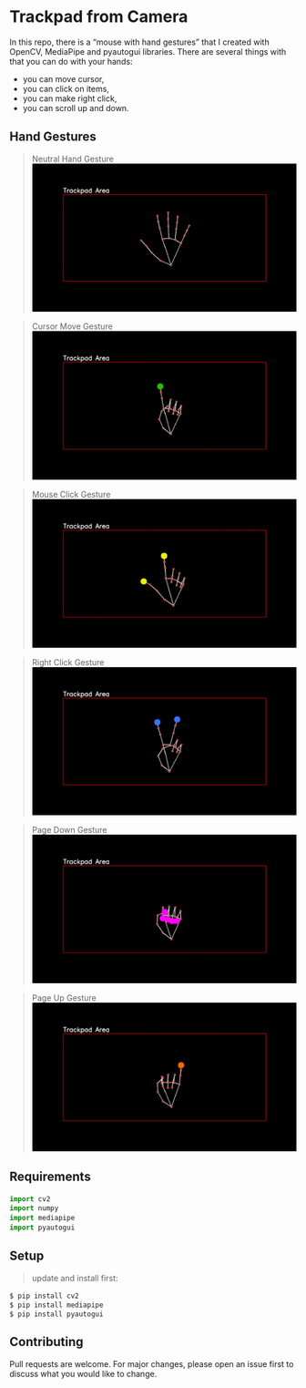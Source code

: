 
# Trackpad from Camera

In this repo, there is a “mouse with hand gestures” that I created with OpenCV, MediaPipe and pyautogui libraries. There are several things with that you can do with your hands:
- you can move cursor,
- you can click on items,
- you can make right click,
- you can scroll up and down.

## Hand Gestures

> Neutral Hand Gesture
![Image1](https://github.com/mstftmk/Camera-Trackpad/blob/main/Images/Image1.png?raw=true)

> Cursor Move Gesture
![Image2](https://github.com/mstftmk/Camera-Trackpad/blob/main/Images/Image2.png?raw=true)

> Mouse Click Gesture
![Image3](https://github.com/mstftmk/Camera-Trackpad/blob/main/Images/Image3.png?raw=true)

> Right Click Gesture
![Image4](https://github.com/mstftmk/Camera-Trackpad/blob/main/Images/Image4.png?raw=true)

> Page Down Gesture
![Image5](https://github.com/mstftmk/Camera-Trackpad/blob/main/Images/Image5.png?raw=true)

> Page Up Gesture
![Image6](https://github.com/mstftmk/Camera-Trackpad/blob/main/Images/Image6.png?raw=true)

## Requirements

```python
import cv2
import numpy
import mediapipe
import pyautogui
```

## Setup

> update and install first:

```shell
$ pip install cv2
$ pip install mediapipe
$ pip install pyautogui
```

## Contributing
Pull requests are welcome. For major changes, please open an issue first to discuss what you would like to change.
